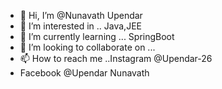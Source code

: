 - 👋 Hi, I’m @Nunavath Upendar
- 👀 I’m interested in .. Java,JEE
- 🌱 I’m currently learning ... SpringBoot
- 💞️ I’m looking to collaborate on ...
- 📫 How to reach me ..Instagram @Upendar-26
- Facebook @Upendar Nunavath

<!---
Nunavath-123/Nunavath-123 is a ✨ special ✨ repository because its `README.md` (this file) appears on your GitHub profile.
You can click the Preview link to take a look at your changes.
--->
